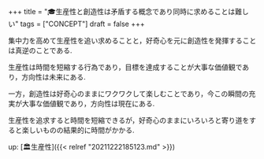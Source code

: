 +++
title = "🎓生産性と創造性は矛盾する概念であり同時に求めることは難しい"
tags = ["CONCEPT"]
draft = false
+++

集中力を高めて生産性を追い求めることと，好奇心を元に創造性を発揮することは真逆のことである.

生産性は時間を短縮する行為であり，目標を達成することが大事な価値観であり，方向性は未来にある.

一方，創造性は好奇心のままにワクワクして楽しむことであり，今この瞬間の充実が大事な価値観であり，方向性は現在にある.

生産性を追求すると時間を短縮できるが，好奇心のままにいろいろと寄り道をすると楽しいものの結果的に時間がかかる.

up: [🏛生産性]({{< relref "20211222185123.md" >}})
